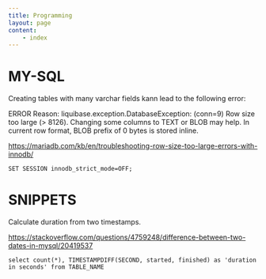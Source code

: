 ```yaml
---
title: Programming
layout: page
content:
    - index
---
```


MY-SQL
=====

Creating tables with many varchar fields kann lead to the following error:

ERROR Reason: liquibase.exception.DatabaseException: (conn=9) Row size too large (> 8126). Changing some columns to TEXT or BLOB may help. In current row format, BLOB prefix of 0 bytes is stored inline.

https://mariadb.com/kb/en/troubleshooting-row-size-too-large-errors-with-innodb/

```
SET SESSION innodb_strict_mode=OFF;
```

SNIPPETS
========

Calculate duration from two timestamps.

https://stackoverflow.com/questions/4759248/difference-between-two-dates-in-mysql/20419537

```
select count(*), TIMESTAMPDIFF(SECOND, started, finished) as 'duration in seconds' from TABLE_NAME
```
